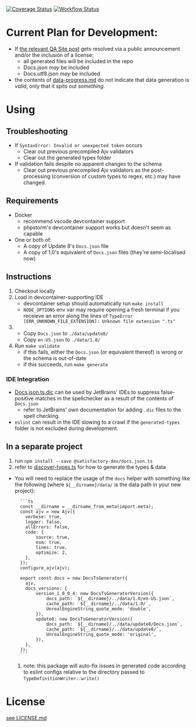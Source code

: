 [![Coverage Status](https://coveralls.io/repos/github/satisfactory-dev/Docs.json.ts/badge.svg?branch=main)](https://coveralls.io/github/satisfactory-dev/Docs.json.ts?branch=main)
[![Workflow Status](https://github.com/satisfactory-dev/Docs.json.ts/actions/workflows/node.js.yml/badge.svg?branch=main)](https://github.com/satisfactory-dev/Docs.json.ts/actions/workflows/node.js.yml?query=branch%3Amain)

# Current Plan for Development:

-   If [the relevant QA Site post](https://questions.satisfactorygame.com/post/65e5367dcd33105bd53f931f) gets resolved via a public announcement and/or the inclusion of a license:
    -   all generated files will be included in the repo
    -   Docs.json _may_ be included
    -   Docs.utf8.json _may_ be included
-   the contents of [data-progress.md](data-progress.md) do not indicate that data generation is _valid_, only that it spits out _something_.

# Using

## Troubleshooting

-   If `SyntaxError: Invalid or unexpected token` occurs
    -   Clear out previous precompiled Ajv validators
    -   Clear out the generated types folder
-   If validation fails despite no apparent changes to the schema
    -   Clear out previous precompiled Ajv validators as the post-processing
        (conversion of custom types to regex, etc.) may have changed.

## Requirements

-   Docker
    -   recommend vscode devcontainer support
    -   phpstorm's devcontainer support works but doesn't seem as capable
-   One or both of:
    -   A copy of Update 8's `Docs.json` file
    -   A copy of 1.0's equivalent of `Docs.json` files (they're semi-localised now)

## Instructions

1. Checkout locally
1. Load in devcontainer-supporting IDE
    - devcontainer setup should automatically run `make install`
    - `NODE_OPTIONS` env var may require opening a fresh terminal if you
      receieve an error along the lines of
      `TypeError [ERR_UNKNOWN_FILE_EXTENSION]: Unknown file extension ".ts"`
1.  - Copy `Docs.json` to `./data/update8/`
    - Copy `en-US.json` to `./data/1.0/`
1. Run `make validate`
    - if this fails, either the `Docs.json` (or equivalent thereof) is wrong or the schema is out-of-date
    - if this succeeds, run `make generate`

### IDE Integration

-   [Docs.json.ts.dic](Docs.json.ts.dic) can be used by JetBrains' IDEs to suppress false-positive matches in the spellchecker as a result of the contents of `Docs.json`
    -   refer to JetBrains' own documentation for adding `.dic` files to the spell checking.
-   `eslint` can result in the IDE slowing to a crawl if the `generated-types` folder is not excluded during development.

## In a separate project

1. run `npm install --save @satisfactory-dev/docs.json.ts`
1. refer to [discover-types.ts](discover-types.ts) for how to generate the
   types & data

-   You will need to replace the usage of the `docs` helper with
    something like the following (where `${__dirname}/data/` is the data
    path in your new project):

          ```ts
          const __dirname = __dirname_from_meta(import.meta);
          const ajv = new Ajv({
          	verbose: true,
          	logger: false,
          	allErrors: false,
          	code: {
          		source: true,
          		esm: true,
          		lines: true,
          		optimize: 2,
          	},
          });
          configure_ajv(ajv);

          export const docs = new DocsTsGenerator({
          	ajv,
          	docs_versions: {
        		version_1_0_0_4: new DocsTsGeneratorVersion({
          			docs_path: `${__dirname}/../data/1.0/en-US.json`,
          			cache_path: `${__dirname}/../data/1.0/`,
          			UnrealEngineString_quote_mode: 'double',
          		}),
          		update8: new DocsTsGeneratorVersion({
          			docs_path: `${__dirname}/../data/update8/Docs.json`,
          			cache_path: `${__dirname}/../data/update8/`,
          			UnrealEngineString_quote_mode: 'original',
          		}),
          	},
          });
          ```

    1. note: this package will auto-fix issues in generated code according to eslint configs relative to the directory passed to `TypeDefinitionWriter::write()`

# License

[see LICENSE.md](LICENSE.md)
